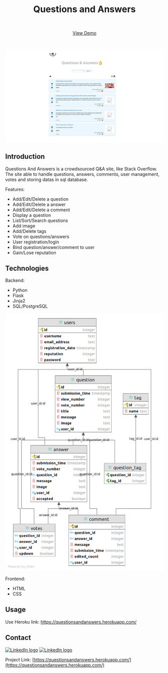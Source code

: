 <p align="center">

  <h1 align="center">Questions and Answers</h1>
</p>
  <br />
  <p align="center">
    <a href="https://questionsandanswers.herokuapp.com/">View Demo</a>
  </p>
  <br />

![Questions and Answers](static/images/screenshot.png)

## Introduction
Questions And Answers is a crowdsourced Q&A site, like Stack Overflow.
The site able to handle questions, answers, comments, user management, votes and storing datas in sql database. 

Features:
* Add/Edit/Delete a question
* Add/Edit/Delete a answer
* Add/Edit/Delete a comment
* Display a question
* List/Sort/Search questions
* Add image
* Add/Delete tags
* Vote on questions/answers
* User registration/login
* Bind question/answer/comment to user
* Gain/Lose reputation


## Technologies

Backend:
* Python
* Flask
* Jinja2
* SQL/PostgreSQL

![Database Structure](static/images/database.png)


Frontend:
* HTML
* CSS

## Usage

Use Heroku link:
https://questionsandanswers.herokuapp.com/

## Contact

[<img src="https://img.shields.io/badge/Linkedin-white?style=flat&logo=linkedin&labelColor=blue" alt="LinkedIn logo" title="LinkedIn" height="25" />](https://www.linkedin.com/in/gezatoth)
[<img src="https://img.shields.io/badge/Gmail-white?style=flat&logo=gmail&labelColor=white" alt="LinkedIn logo" title="LinkedIn" height="25" />](mailto:toth.geza.0425@gmail.com)

Project Link: [https://questionsandanswers.herokuapp.com/](https://questionsandanswers.herokuapp.com/)